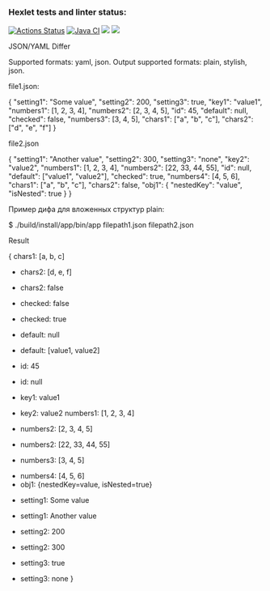 ### Hexlet tests and linter status:
[![Actions Status](https://github.com/AlexandrKananadze/java-project-lvl2/workflows/hexlet-check/badge.svg)](https://github.com/AlexandrKananadze/java-project-lvl2/actions)
[![Java CI](https://github.com/AlexandrKananadze/java-project-lvl2/actions/workflows/JavaCI.yml/badge.svg)](https://github.com/AlexandrKananadze/java-project-lvl2/actions/workflows/JavaCI.yml)
<a href="https://codeclimate.com/github/AlexandrKananadze/java-project-lvl2/maintainability"><img src="https://api.codeclimate.com/v1/badges/e221a0c7e8437dabda21/maintainability" /></a>
<a href="https://codeclimate.com/github/AlexandrKananadze/java-project-lvl2/test_coverage"><img src="https://api.codeclimate.com/v1/badges/e221a0c7e8437dabda21/test_coverage" /></a>

JSON/YAML Differ

Supported formats: yaml, json. Output supported formats: plain, stylish, json.

file1.json:

{
  "setting1": "Some value",
  "setting2": 200,
  "setting3": true,
  "key1": "value1",
  "numbers1": [1, 2, 3, 4],
  "numbers2": [2, 3, 4, 5],
  "id": 45,
  "default": null,
  "checked": false,
  "numbers3": [3, 4, 5],
  "chars1": ["a", "b", "c"],
  "chars2": ["d", "e", "f"]
}

file2.json

{
  "setting1": "Another value",
  "setting2": 300,
  "setting3": "none",
  "key2": "value2",
  "numbers1": [1, 2, 3, 4],
  "numbers2": [22, 33, 44, 55],
  "id": null,
  "default": ["value1", "value2"],
  "checked": true,
  "numbers4": [4, 5, 6],
  "chars1": ["a", "b", "c"],
  "chars2": false,
  "obj1": {
    "nestedKey": "value",
    "isNested": true
  }
}


Пример дифа для вложенных структур plain:

$ ./build/install/app/bin/app filepath1.json filepath2.json

Result

{
    chars1: [a, b, c]
  - chars2: [d, e, f]
  + chars2: false
  - checked: false
  + checked: true
  - default: null
  + default: [value1, value2]
  - id: 45
  + id: null
  - key1: value1
  + key2: value2
    numbers1: [1, 2, 3, 4]
  - numbers2: [2, 3, 4, 5]
  + numbers2: [22, 33, 44, 55]
  - numbers3: [3, 4, 5]
  + numbers4: [4, 5, 6]
  + obj1: {nestedKey=value, isNested=true}
  - setting1: Some value
  + setting1: Another value
  - setting2: 200
  + setting2: 300
  - setting3: true
  + setting3: none
}

